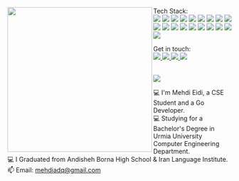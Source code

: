 <p>
   <img width=325 align="left" src="https://github-readme-stats.vercel.app/api/top-langs/?username=MehdiEidi&title_color=61dafb&text_color=ffffff&icon_color=61dafb&bg_color=20232a&langs_count=10&layout=compact&border_color=61dafb&hide_border=true&exclude_repo=museum-management-system&hide=Batchfile,html,css" />

   <p>
      Tech Stack:<br>
      <img src="https://img.shields.io/badge/-Go-29BEB0?style=flat-square&logo=Go&logoColor=white"/>
      <img src="https://img.shields.io/badge/-Linux-f0db4f?style=flat-square&logo=Linux&logoColor=black"/>
      <img src="https://img.shields.io/badge/-Docker-1C78C0?style=flat-square&logo=Docker&logoColor=white"/>
      <img src="https://img.shields.io/badge/-Git-F44D27?style=flat-square&logo=Git&logoColor=white"/>
      <img src="https://img.shields.io/badge/-vscode-23A9F2?style=flat-square&logo=Visual%20Studio%20Code&logoColor=white"/>
      <img src="https://img.shields.io/badge/-Github-181717?style=flat-square&logo=GitHub&logoColor=white"/>
      <img src="https://img.shields.io/badge/-PostgreSQL-1C78C0?style=flat-square&logo=Postgresql&logoColor=white"/>
      <img src="https://img.shields.io/badge/-Debian-A80030?style=flat-square&logo=Debian&logoColor=white"/>
      <img src="https://img.shields.io/badge/-Algorithms-1C78C0?style=flat-square&logo=Algorithms&logoColor=white"/>
      <img src="https://img.shields.io/badge/-Data%20Structures-E4405F?style=flat-square&logo=DataStructures&logoColor=white"/>
      <img src="https://img.shields.io/badge/-787574?style=flat-square&logo=C&logoColor=white"/>
      <img src="https://img.shields.io/badge/-Java-f89820?style=flat-square&logo=Java&logoColor=black"/>
      <img src="https://img.shields.io/badge/-Javascript-f0db4f?style=flat-square&logo=Javascript&logoColor=323330"/>
      <img src="https://img.shields.io/badge/-JSON-4C5459?style=flat-square&logo=JSON&logoColor=white"/>
      <img src="https://img.shields.io/badge/-NPM-CB3837?style=flat-square&logo=NPM&logoColor=white"/>
      <img src="https://img.shields.io/badge/-MySQL-F29111?style=flat-square&logo=MySQL&logoColor=white"/>
      <img src="https://img.shields.io/badge/-Insomnia-5849BE?style=flat-square&logo=Insomnia&logoColor=white"/>
      <img src="https://img.shields.io/badge/-HTML5-E34F26?style=flat-square&logo=HTML5&logoColor=white"/>
      <img src="https://img.shields.io/badge/-CSS3-1572B6?style=flat-square&logo=CSS3&logoColor=white"/> 
   </p>
</p>

<p>
   Get in touch:<br/>
   <a href="https://linkedin.com/in/mehdieidi">
      <img src="https://img.shields.io/badge/linkedin-0077B5.svg?style=for-the-badge&logo=linkedin&logoColor=white"/>
   </a>
   <a href="https://instagram.com/mehdieidi.q">
      <img src="https://img.shields.io/badge/instagram-E4405F.svg?style=for-the-badge&logo=instagram&logoColor=white"/>
   </a>
   <a href="https://twitter.com/goto_mehdi">
      <img src="https://img.shields.io/badge/twitter-1DA1F2.svg?style=for-the-badge&logo=twitter&logoColor=white"/>
   </a>
   <a href="mailto: mehdiadq@gmail.com?subject=[GitHub]">
      <img src="https://img.shields.io/badge/e‑mail-D14836.svg?style=for-the-badge&logo=GMail&logoColor=white"/>
   </a>
</p>

<br>

<img src="https://visitor-badge.laobi.icu/badge?page_id=MehdiEidi.MehdiEidi">

<br>

<p>
   💻 I'm Mehdi Eidi, a CSE Student and a Go Developer.<br>
   💻 Studying for a Bachelor's Degree in Urmia University Computer Engineering Department.<br>
   💻 I Graduated from Andisheh Borna High School & Iran Language Institute.<br>
   📫 Email: <a href="mailto: mehdiadq@gmail.com">mehdiadq@gmail.com</a>
</p>
